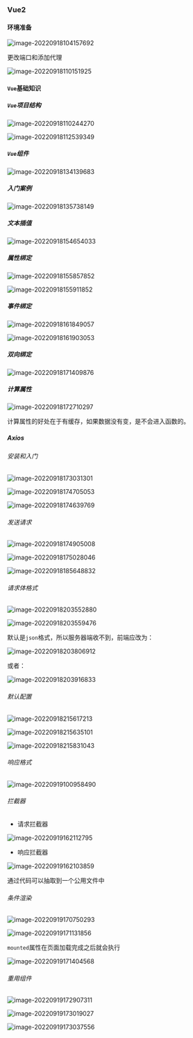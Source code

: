 ### Vue2

#### 环境准备

![image-20220918104157692](F:\vue\assets\image-20220918104157692.png)

更改端口和添加代理

![image-20220918110151925](F:\vue\assets\image-20220918110151925.png)

#### `Vue`基础知识

##### `Vue`项目结构

![image-20220918110244270](F:\vue\assets\image-20220918110244270.png)

![image-20220918112539349](F:\vue\assets\image-20220918112539349.png)

##### `Vue`组件

![image-20220918134139683](F:\vue\assets\image-20220918134139683.png)

##### 入门案例

![image-20220918135738149](F:\vue\assets\image-20220918135738149.png)

##### 文本插值

![image-20220918154654033](F:\vue\assets\image-20220918154654033.png)

##### 属性绑定

![image-20220918155857852](F:\vue\assets\image-20220918155857852.png)

![image-20220918155911852](F:\vue\assets\image-20220918155911852.png)

##### 事件绑定

![image-20220918161849057](F:\vue\assets\image-20220918161849057.png)

![image-20220918161903053](F:\vue\assets\image-20220918161903053.png)

##### 双向绑定

![image-20220918171409876](F:\vue\assets\image-20220918171409876.png)

##### 计算属性

![image-20220918172710297](F:\vue\assets\image-20220918172710297.png)

计算属性的好处在于有缓存，如果数据没有变，是不会进入函数的。

##### Axios

###### 安装和入门



![image-20220918173031301](F:\vue\assets\image-20220918173031301.png)

![image-20220918174705053](F:\vue\assets\image-20220918174705053.png)

![image-20220918174639769](F:\vue\assets\image-20220918174639769.png)

###### 发送请求

![image-20220918174905008](F:\vue\assets\image-20220918174905008.png)

![image-20220918175028046](F:\vue\assets\image-20220918175028046.png)

![image-20220918185648832](F:\vue\assets\image-20220918185648832.png)

###### 请求体格式

![image-20220918203552880](F:\vue\assets\image-20220918203552880.png)

![image-20220918203559476](F:\vue\assets\image-20220918203559476.png)

默认是`json`格式，所以服务器端收不到，前端应改为：

![image-20220918203806912](F:\vue\assets\image-20220918203806912.png)

或者：

![image-20220918203916833](F:\vue\assets\image-20220918203916833.png)

###### 默认配置

![image-20220918215617213](F:\vue\assets\image-20220918215617213.png)

![image-20220918215635101](F:\vue\assets\image-20220918215635101.png)

![image-20220918215831043](F:\vue\assets\image-20220918215831043.png)

###### 响应格式

![image-20220919100958490](F:\vue\assets\image-20220919100958490.png)

###### 拦截器

- 请求拦截器

![image-20220919162112795](F:\vue\assets\image-20220919162112795.png)

- 响应拦截器

![image-20220919162103859](F:\vue\assets\image-20220919162103859.png)

  通过代码可以抽取到一个公用文件中

###### 条件渲染

![image-20220919170750293](F:\vue\assets\image-20220919170750293.png)

![image-20220919171131856](F:\vue\assets\image-20220919171131856.png)

`mounted`属性在页面加载完成之后就会执行

![image-20220919171404568](F:\vue\assets\image-20220919171404568.png)

###### 重用组件

![image-20220919172907311](F:\vue\assets\image-20220919172907311.png)

![image-20220919173019027](F:\vue\assets\image-20220919173019027.png)

![image-20220919173037556](F:\vue\assets\image-20220919173037556.png)


